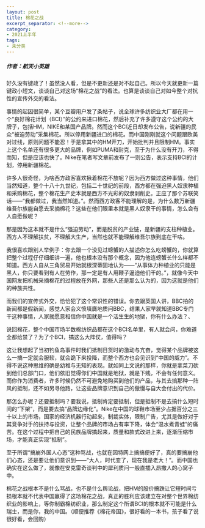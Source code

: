 ```yaml
---
layout: post
title: 棉花之战
excerpt_separator: <!--more-->
category: 
- 2021上半年
tags:
- 未分类
---
```


##### 作者：航天小英雄


好久没有键政了！虽然没人看，但是不更新还是对不起自己。所以今天就更新一篇键政小短文，谈谈自己对这场“棉花之战”的看法。也算是谈谈自己对如今整个对抗性的宣传外交的看法。

事情的起因很简单，某个豆瓣用户发了条帖子，说全球许多纺织业大厂都在用一个“良好棉花计划（BCI）”的公约来进口棉花，然后补充了许多遵守这个公约的大牌子，包括HM，NIKE和某国产品牌。然而这个BCI近日却发布公告，说新疆的民众“被迫劳动”采集棉花。所以停用新疆进口的棉花。而中国刚刚就这个问题跟欧美对过线，原则问题不能忍！于是拿其中的HM开刀，开始批判并且限制HM。事实上这个名单还有很多更大的品牌，例如PUMA和耐克，至于为什么没有开刀，不得而知，但是应该也快了。Nike在笔者写文章前发布了一则公告，表示支持BCI的计划，停用新疆棉花。

许多人很奇怪，为啥西方政客喜欢揪着棉花不放呢？因为西方做过这种事情，他们当然知道，整个十八十九世纪，包括二十世纪的前段，西方都在强迫黑人奴隶种植和采购棉花，整个棉花生产史本就是西方不光彩的奴隶剥削史。正应了那个苏联笑话——“我都做过，我当然知道。”。然而西方政客不能理解的是，为什么数万新疆维吾尔族能自愿去采摘棉花？这些在他们眼里本就是黑人奴隶干的事情，怎么会有人自愿做呢？

那是因为这本就不是什么“强迫劳动”，而是脱贫的产业链，是新疆的支柱种植业。西方人不理解扶贫，不理解大生产，当然也就不能理解维吾尔族到底在干啥。

我很喜欢跟别人举例子：你去跟一个没见过螃蟹的人描述你怎么吃螃蟹的，你就算把整个过程仔仔细细讲一遍，他也根本没有那个概念，因为他连螃蟹长什么样都不知道。西方人自从三角贸易开始就根深蒂固地认为——“从事体力种植业的只能是黑人，你只要看到有人在劳作，那一定是有人用鞭子逼迫他们干的。”，就像今天中国网友把机械采摘棉花的过程放在外网，那些人还是那么认为的，因为这就是他们的种族共性。

而我们的宣传式外交，恰恰犯了这个常识性的错误。你去跟英国人讲，BBC拍的新闻都是假新闻，感觉人家会义愤填膺地质问BBC，结果人家早就知道BBC专门干这种事情，人家就愿意相信你中国就是一个活生生的地狱，你有什么办法？、

说回棉花，整个中国市场半数棉纺织品都在这个BCI名单里，有人就会问，你难道全都给禁了？为了个BCI，搞这么大阵仗，值得吗？

这让我想起了当初钓鱼岛事件时我们抵制日货时的激动与亢奋，觉得某个品牌被这么一搞一定就会服软，就会跪下来投降，而整个西方也会见识到“中国的威力”。不得不说这种思维的确是幼稚与无知的表现。就如同上文说的那样，你就是拿菜刀砍到他们总部门口，他们依旧觉得你们中国就是地狱，就是下贱，不会有任何意义。而你作为消费者，许多时候仍然不可避免地购买到他们的产品，与其去搞那种一阵风的抵制，还不如另寻他路，让这些品牌意识到自己的傲慢与自大会付出的代价。

那怎么办呢？还要抵制吗？要我说，抵制肯定要抵制，但是抵制不是去搞什么短时间的“下架”，而是要去搞“品牌边缘化”。Nike在中国的球鞋市场至少占据百分之三十以上的市场，国家的经济机器行动起来，制裁实体，限制广告，尤其是做好对于其竞争对手的扶持与投资，让整个品牌的市场占有率下降，体会“温水煮青蛙”的痛苦。在这个过程中把自己的民族品牌搞起来，质量和款式改进上来，逐渐压缩市场，才能真正实现“抵制”。

至于所谓“搞崩外国人心态”这种骂战，也就在因特网上搞搞便好了，真的要搞崩他们心态，还是要让他们意识到——“大人，时代变了，现在我是老大！”。而中国也确实在这么做了，就像在安克雷奇谈判中的犀利质问一般直插入昂撒人的心窝子中。

棉花之战根本不是什么骂战，也不是什么舆论战，把HM的股价搞跌让它短时间亏损根本就不代表中国赢得了这场棉花之战，真正的胜利应该建立在对整个世界棉纺织业的影响上，等你制霸棉纺织业，那么制定这个所谓BCI的根本就不可能是什么瑞士，而是你，我的中国。（顺便推荐《棉花帝国》，很好看的一本书，孩子看了说很好看，会回购）
